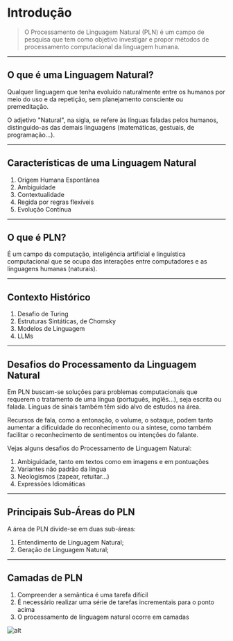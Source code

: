 # Introdução

> O Processamento de Linguagem Natural (PLN) é um campo de pesquisa que tem como objetivo investigar e propor métodos de processamento computacional da linguagem humana.

---
## O que é uma Linguagem Natural?

Qualquer linguagem que tenha evoluído naturalmente entre os humanos por meio do uso e da repetição, sem planejamento consciente ou premeditação.

O adjetivo "Natural", na sigla, se refere às línguas faladas pelos humanos, distinguido-as das demais linguagens (matemáticas, gestuais, de programação...).

---
## Características de uma Linguagem Natural

1. Origem Humana Espontânea
2. Ambiguidade
3. Contextualidade
4. Regida por regras flexíveis
5. Evolução Contínua

---
## O que é PLN?

É um campo da computação, inteligência artificial e linguística computacional que se ocupa das interações entre computadores e as linguagens humanas (naturais).

---
## Contexto Histórico

1. Desafio de Turing
2. Estruturas Sintáticas, de Chomsky
3. Modelos de Linguagem
4. LLMs

---
## Desafios do Processamento da Linguagem Natural

Em PLN buscam-se soluções para problemas computacionais que requerem o tratamento de uma língua (português, inglês...), seja escrita ou falada. Línguas de sinais também têm sido alvo de estudos na área.

Recursos de fala, como a entonação, o volume, o sotaque, podem tanto aumentar a dificuldade do reconhecimento ou a síntese, como também facilitar o reconhecimento de sentimentos ou intenções do falante.

Vejas alguns desafios do Processamento de Linguagem Natural:<br>
1. Ambiguidade, tanto em textos como em imagens e em pontuações
2. Variantes não padrão da língua
3. Neologismos (zapear, retuitar...)
4. Expressões Idiomáticas

---
## Principais Sub-Áreas do PLN

A área de PLN divide-se em duas sub-áreas:<br>

1. Entendimento de Linguagem Natural;<br>
2. Geração de Linguagem Natural;<br>


---
## Camadas de PLN

1. Compreender a semântica é uma tarefa difícil
2. É necessário realizar uma série de tarefas incrementais para o ponto acima
3. O processamento de linguagem natural ocorre em camadas

![alt](..)